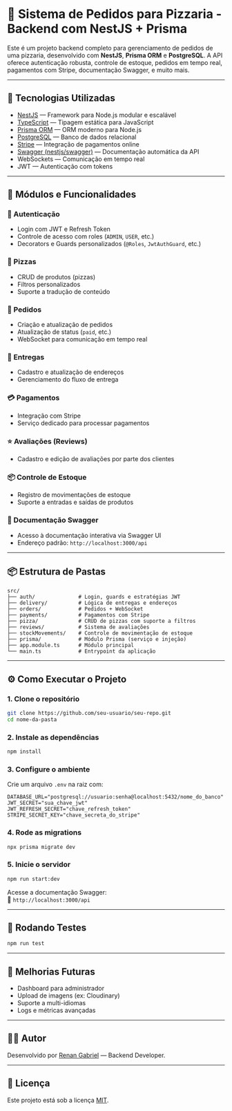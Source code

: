 # 🍕 Sistema de Pedidos para Pizzaria - Backend com NestJS + Prisma

Este é um projeto backend completo para gerenciamento de pedidos de uma pizzaria, desenvolvido com **NestJS**, **Prisma ORM** e **PostgreSQL**. A API oferece autenticação robusta, controle de estoque, pedidos em tempo real, pagamentos com Stripe, documentação Swagger, e muito mais.

---

## 🚀 Tecnologias Utilizadas

- [NestJS](https://nestjs.com/) — Framework para Node.js modular e escalável  
- [TypeScript](https://www.typescriptlang.org/) — Tipagem estática para JavaScript  
- [Prisma ORM](https://www.prisma.io/) — ORM moderno para Node.js  
- [PostgreSQL](https://www.postgresql.org/) — Banco de dados relacional  
- [Stripe](https://stripe.com/) — Integração de pagamentos online  
- [Swagger (nestjs/swagger)](https://docs.nestjs.com/openapi/introduction) — Documentação automática da API  
- WebSockets — Comunicação em tempo real  
- JWT — Autenticação com tokens  

---

## 📁 Módulos e Funcionalidades

### 🔐 Autenticação
- Login com JWT e Refresh Token
- Controle de acesso com roles (`ADMIN`, `USER`, etc.)
- Decorators e Guards personalizados (`@Roles`, `JwtAuthGuard`, etc.)

### 🍕 Pizzas
- CRUD de produtos (pizzas)
- Filtros personalizados
- Suporte a tradução de conteúdo

### 🛒 Pedidos
- Criação e atualização de pedidos
- Atualização de status (`paid`, etc.)
- WebSocket para comunicação em tempo real

### 🛵 Entregas
- Cadastro e atualização de endereços
- Gerenciamento do fluxo de entrega

### 💳 Pagamentos
- Integração com Stripe
- Serviço dedicado para processar pagamentos

### ⭐ Avaliações (Reviews)
- Cadastro e edição de avaliações por parte dos clientes

### 📦 Controle de Estoque
- Registro de movimentações de estoque
- Suporte a entradas e saídas de produtos

### 📘 Documentação Swagger
- Acesso à documentação interativa via Swagger UI
- Endereço padrão: `http://localhost:3000/api`

---

## 📦 Estrutura de Pastas

```
src/
├── auth/              # Login, guards e estratégias JWT
├── delivery/          # Lógica de entregas e endereços
├── orders/            # Pedidos + WebSocket
├── payments/          # Pagamentos com Stripe
├── pizza/             # CRUD de pizzas com suporte a filtros
├── reviews/           # Sistema de avaliações
├── stockMovements/    # Controle de movimentação de estoque
├── prisma/            # Módulo Prisma (serviço e injeção)
├── app.module.ts      # Módulo principal
└── main.ts            # Entrypoint da aplicação
```

---

## ⚙️ Como Executar o Projeto

### 1. Clone o repositório

```bash
git clone https://github.com/seu-usuario/seu-repo.git
cd nome-da-pasta
```

### 2. Instale as dependências

```bash
npm install
```

### 3. Configure o ambiente

Crie um arquivo `.env` na raiz com:

```env
DATABASE_URL="postgresql://usuario:senha@localhost:5432/nome_do_banco"
JWT_SECRET="sua_chave_jwt"
JWT_REFRESH_SECRET="chave_refresh_token"
STRIPE_SECRET_KEY="chave_secreta_do_stripe"
```

### 4. Rode as migrations

```bash
npx prisma migrate dev
```

### 5. Inicie o servidor

```bash
npm run start:dev
```

Acesse a documentação Swagger:  
📄 `http://localhost:3000/api`

---

## 🧪 Rodando Testes

```bash
npm run test
```

---

## 📌 Melhorias Futuras

- Dashboard para administrador  
- Upload de imagens (ex: Cloudinary)  
- Suporte a multi-idiomas  
- Logs e métricas avançadas  

---

## 👨‍💻 Autor

Desenvolvido por [Renan Gabriel](https://github.com/renelps) — Backend Developer.

---

## 📝 Licença

Este projeto está sob a licença [MIT](LICENSE).
